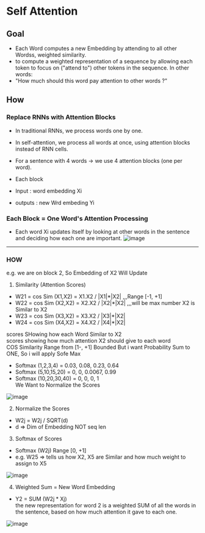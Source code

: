 # Self Attention 

## Goal
-  Each Word computes a new Embedding by attending to all other Wordss, weighted similarity.
-  to compute a weighted representation of a sequence by allowing each token to focus on ("attend to") other tokens in the sequence.
In other words:                             
-  "How much should this word pay attention to other words ?"          


## How 

### Replace RNNs with Attention Blocks
-  In traditional RNNs, we process words one by one.
-  In self-attention, we process all words at once, using attention blocks instead of RNN cells.
   
-  For a sentence with 4 words → we use 4 attention blocks (one per word).
-  Each block
  -  Input   : word embedding Xi 
  -  outputs : new Wrd embeding Yi
### Each Block = One Word's Attention Processing
-  Each word Xi updates itself by looking at other words in the sentence and deciding how each one are important.
![image](https://github.com/user-attachments/assets/ad44df6e-b54c-40f8-b349-f5b3ab84ae6a)


---
### HOW
e.g. we are on block 2, So Embedding of X2 Will Update        
1.  Similarity (Attention Scores)
  -  W21 = cos Sim (X1,X2) = X1.X2 / |X1|*|X2|     ,,,Range [-1, +1]                      
  -  W22 = cos Sim (X2,X2) = X2.X2 / |X2|*|X2|     ,,,will be max number X2 is Similar to X2    
  -  W23 = cos Sim (X3,X2) = X3.X2 / |X3|*|X2|
  -  W24 = cos Sim (X4,X2) = X4.X2 / |X4|*|X2|

scores SHowing how each Word Similar to X2    
scores showing how much attention X2 should give to each word           
COS Similarity Range from [1-, +1] Bounded But i want Probability Sum to ONE, So i will apply Sofe Max     

-  Softmax (1,2,3,4)     = 0.03, 0.08, 0.23, 0.64 
-  Softmax (5,10,15,20)  = 0, 0, 0.0067, 0.99
-  Softmax (10,20,30,40) = 0, 0, 0, 1                     
We Want to Normalize the Scores                                      

![image](https://github.com/user-attachments/assets/4d87739a-567e-41fc-9cc1-3d5e9b5fd6bc)


2. Normalize the Scores
  -  W2j = W2j / SQRT(d)
  -  d => Dim of Embedding NOT seq len 
3.   Softmax of Scores
  -  Softmax (W2j)         Range [0, +1]
  -  e.g. W25 => tells us how X2, X5 are Similar and how much weight to assign to X5

![image](https://github.com/user-attachments/assets/2afdfb71-8811-4dff-ad2f-970a5c4a4075)


4.  Weighted Sum = New Word Embedding
  -  Y2 = SUM (W2j * Xj)  
the new representation for word 2 is a weighted SUM of all the words in the sentence, based on how much attention it gave to each one.

![image](https://github.com/user-attachments/assets/83e5b92e-446a-4c0c-951c-b1f452d1d129)





